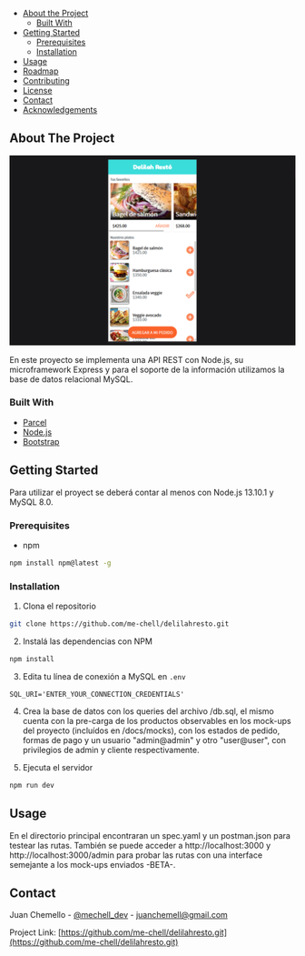 -   [About the Project](#about-the-project)
    -   [Built With](#built-with)
-   [Getting Started](#getting-started)
    -   [Prerequisites](#prerequisites)
    -   [Installation](#installation)
-   [Usage](#usage)
-   [Roadmap](#roadmap)
-   [Contributing](#contributing)
-   [License](#license)
-   [Contact](#contact)
-   [Acknowledgements](#acknowledgements)

## About The Project

![GitHub Logo](/preview.png)

En este proyecto se implementa una API REST con Node.js, su microframework Express y para el soporte de la información utilizamos la base de datos relacional MySQL.

### Built With

-   [Parcel](https://parceljs.org/)
-   [Node.js](https://nodejs.org/en/)
-   [Bootstrap](https://getbootstrap.com)

## Getting Started

Para utilizar el proyect se deberá contar al menos con Node.js 13.10.1 y MySQL 8.0.

### Prerequisites

-   npm

```sh
npm install npm@latest -g
```

### Installation

1. Clona el repositorio

```sh
git clone https://github.com/me-chell/delilahresto.git
```

2. Instalá las dependencias con NPM

```sh
npm install
```

3. Edita tu línea de conexión a MySQL en `.env`

```JS
SQL_URI='ENTER_YOUR_CONNECTION_CREDENTIALS'
```

4. Crea la base de datos con los queries del archivo /db.sql, el mismo cuenta con la pre-carga de los productos observables en los mock-ups del proyecto (incluídos en /docs/mocks), con los estados de pedido, formas de pago y un usuario "admin@admin" y otro "user@user", con privilegios de admin y cliente respectivamente.

5. Ejecuta el servidor

```sh
npm run dev
```

## Usage

En el directorio principal encontraran un spec.yaml y un postman.json para testear las rutas.
También se puede acceder a http://localhost:3000 y http://localhost:3000/admin para probar las rutas con una interface semejante a los mock-ups enviados -BETA-.

## Contact

Juan Chemello - [@mechell_dev](https://twitter.com/mechell_dev) - juanchemell@gmail.com

Project Link: [https://github.com/me-chell/delilahresto.git](https://github.com/me-chell/delilahresto.git)
